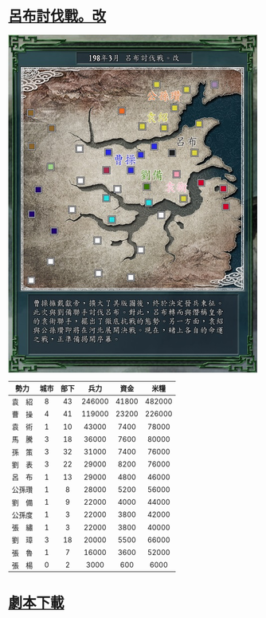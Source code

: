 # [呂布討伐戰。改](Scen008.s11)
![](intro.jpg)

勢力|城市|部下|兵力|資金|米糧 　
:-:|:-:|:-:|:-:|:-:|:-:
袁　紹|8|43|246000|41800|482000
曹　操|4|41|119000|23200|226000
袁　術|1|10| 43000| 7400| 78000
馬　騰|3|18| 36000| 7600| 80000
孫　策|3|32| 31000| 7400| 76000
劉　表|3|22| 29000| 8200| 76000
呂　布|1|13| 29000| 4800| 46000
公孫瓚|1| 8| 28000| 5200| 56000
劉　備|1| 9| 22000| 4000| 44000
公孫度|1| 3| 22000| 3800| 42000
張　繡|1| 3| 22000| 3800| 40000
劉　璋|3|18| 20000| 5500| 66000
張　魯|1| 7| 16000| 3600| 52000
張　楊|0| 2|  3000|  600|  6000
# [劇本下載](Scen008.s11)

